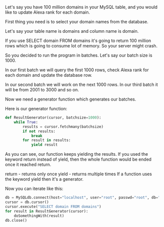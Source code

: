 Let's say you have 100 million domains in your MySQL table, and you would like to update Alexa rank for each domain.

First thing you need is to select your domain names from the database.

Let's say your table name is domains and column name is domain.

If you use SELECT domain FROM domains it's going to return 100 million rows which is going to consume lot of memory. So your server might crash.

So you decided to run the program in batches. Let's say our batch size is 1000.

In our first batch we will query the first 1000 rows, check Alexa rank for each domain and update the database row.

In our second batch we will work on the next 1000 rows. In our third batch it will be from 2001 to 3000 and so on.

Now we need a generator function which generates our batches.

Here is our generator function:

```python
def ResultGenerator(cursor, batchsize=1000):
    while True:
        results = cursor.fetchmany(batchsize)
        if not results:
            break
        for result in results:
            yield result
```

As you can see, our function keeps yielding the results. If you used the keyword return instead of yield, then the whole function would be ended once it reached return.

return - returns only once
yield - returns multiple times
If a function uses the keyword yield then it's a generator.

Now you can iterate like this:

```python
db = MySQLdb.connect(host="localhost", user="root", passwd="root", db="domains")
cursor = db.cursor()
cursor.execute("SELECT domain FROM domains")
for result in ResultGenerator(cursor):
    doSomethingWith(result)
db.close()
```
